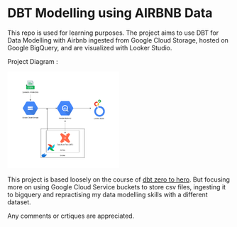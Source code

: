 # DBT Modelling using AIRBNB Data

This repo is used for learning purposes. The project aims to use DBT for Data Modelling with Airbnb ingested from Google Cloud Storage, hosted on Google BigQuery, and are visualized with Looker Studio.

Project Diagram :

<img src="assets/DiagramDBTModelling.png" alt="Project Diagram" width="50%">

This project is based loosely on the course of [dbt zero to hero](https://github.com/nordquant/complete-dbt-bootcamp-zero-to-hero). But focusing more on using Google Cloud Service buckets to store csv files, ingesting it to bigquery and repractising my data modelling skills with a different dataset.

Any comments or crtiques are appreciated.
